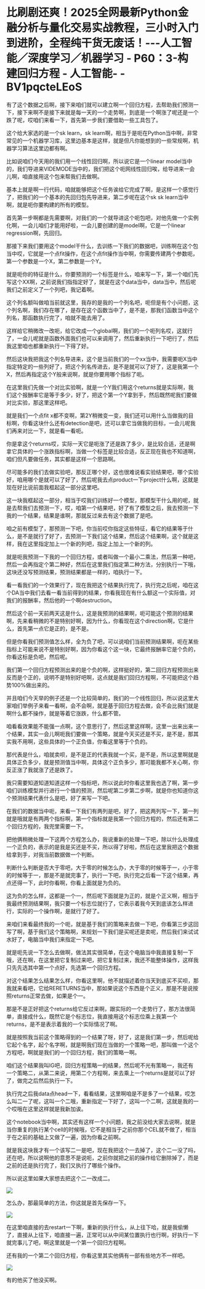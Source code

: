 # 比刷剧还爽！2025全网最新Python金融分析与量化交易实战教程，三小时入门到进阶，全程纯干货无废话！---人工智能／深度学习／机器学习 - P60：3-构建回归方程 - 人工智能- - BV1pqcteLEoS

有了这个数据之后啊，接下来咱们就可以建立啊一个回归方程，去帮助我们预测一下，接下来啊不是接下来就是每一天的一个走势啊，到底是一个啊涨了呢还是一个跌了呢，哎咱们来看一下，首先第一步我们要借助一些工具包了。

这个给大家选的是一个sk learn，sk learn啊，相当于是呃在Python当中啊，非常常见的一个机器学习库，这里边基本是这样，就是但凡你能想到的一些常规啊，机器学习算法这里边都有啊。

比如说咱们今天用的我们用一个线性回归啊，所以说它是一个linear model当中的，我们导进来VIDEMODE当中的，我们把这个呃网线性回归唉，给导进来一会儿啊，咱直接用这个包来帮我们去做啊。

基本上就是啊一行代码，咱就能够把这个任务诶给它完成了啊，是这样一个感觉行了，把我们的一个基本的先回归包先导进来，第二步呢在这个sk sk learn当中啊，就是呃你要构建的所有的模型。

首先第一步啊都是先需要啊，对我们的一个就导进这个呃包吧，对他先做一个实例化啊，一会儿咱们才能用好啦，一会儿要创建的是model啊，它是一个linear regression啊，先回归。

那接下来我们要用这个model干什么，去训练一下我们的数据吧，训练啊在这个包当中哎，它就是一个点fit操作，在这个点fit操作当中啊，你需要传建两个参数呃，第一个参数是一个X，第二参数是一个Y。

就是呃你的特征是什么，你要预测的一个标签是什么，咱来写一下，第一个咱们先写这个XX啊，之前说我们指指定好了，就是在这个data当中，data当中，然后呢我们之前定义了一个列吧，我记着啊。

这个列名额叫做咱当前就这里，我存的是我的一个列名吧，呃但是有个小问题，这个列名啊，我们存在哪了，是存在这个函数当中了，是不是，那我们函数当中这个列名，那函数执行完了，咱就不能去用了。

这样给它稍微改一改呃，给它改成一个global啊，我们的一个呃列名哎，这就行了，一会儿呢就是函数外面我们也可以来调用了，然后重新执行一下吧行了，然后我这里咱也都重新执行一下得了好。

然后这块我把我这个列名导进来，这个是当前我们的一个xx当中，我需要呃X当中指定特定的一些列好了，把这个列名传进去，是不是就可以了好了，这是我第一个X，然后再指定这个Y般来说啊，就是你要用哪个指标了呃。

在这里我们先做一个对比实验啊，就是一个Y我们用这个returns就是实际啊，我们这个报酬率它是等于多少，好了，把这个第一个Y拿到手，然后既然呢我们要做对比实验，那这里这样吧。

就是我们一个点fit x都不变啊，第2Y稍微变一变，我们还可以用什么当做我的目标啊，你看这块什么还有detection是吧，还可以拿它当做我的目标，一会儿呢我们再来对比一下，就是看一看呃。

你是拿这个returns哎，实际一天它是呃涨了还是跌了多少，是比较合适，还是啊拿它具体的一个涨跌指标啊，当做一个标签是比较合适，反正现在我也不知道啊，咱们但凡要做任务，其实都是这样一个思路啊。

尽可能多的我们去做实验吧，那反正哪个好，这也很难说看实验结果吧，哪个实验好，咱用哪个是就可以了好了，然后呢我去点product一下project什么啊，这就是现在好比说前面我框起这一部分这里吧。

这一块我框起这一部分，相当于哎我们训练好一个模型，那模型干什么用的呢，就是去帮我们去预测一下，哎，咱第一个结果吧，好了有了模型之后，我去预测一下我的一个结果，结果是谁啊，那就反过来去有这个数据了是吧。

咱之前有模型了，那预测一下吧，你当前哎你指定这些特征，看它的结果等于什么，是不是就行了好了，去预测一下我们这个结果，然后这个结果啊，这个就是这样，我在这里指定加上一个新的列吧，指定上加上一个新的列。

就是呃我预测一下我的一个回归方程，或者叫做一个最小二乘法，然后第一种吧，然后一会再指定个第二种好，然后在这里我们指定第二种方法，分别执行一下哦，这块还没写预测结果，预测结果都是一样的，咱执行一下。

看一看我们的一个效果行了，现在我把这个结果执行完了，执行完之后呢，咱在这个DA当中我们去看一看当前得到的结果，你看我现在有什么额这一个实际值，对我们的报酬率，然后他的一个啊destruction。

然后这个前一天前两天这是什么，这是我预测的结果啊，呃可能这个预测的结果啊，先来看稍微的不是特别好啊，因为什么，你看现在这个direction啊，它是什么，首先第一点它是正的，是不是。

但是你看我们预测值怎么样，全为负了吧，可以说咱们当前预测结果啊，呃在某些指标上可能来说不是特别好啊，因为你看这个这一块，它最终报酬率它是个负的，你看这标是负吧，然后呢。

我们第一个回归方程预测出来的是个负的啊，这样挺好的，第二回归方程预测出来反而是个正的，说明不是特别好吧啊，这点就是我们回归方程啊，不可能把这个趋势100%做出来的。

并且咱们今天举的例子还是一个比较简单的，我们的一个线性回归，所以说这里大家咱们举例子来看一看啊，会不会啊，就是基于回归方程去做，会不会比我们就是啊什么都不操作，就是等着它涨跌，什么都不管。

咱看看效果能不能强一点啊，这个意思行了，然后这里这样啊，这里一出来出来一个结果，其实一会儿啊呃我们要做一个策略，就是今天买还是不买，是不是，那其实我不用啊，这些具体的一个正负值，你看这里等于个负的。

那代表是什么，咱就卖呗，是不是正的代表我就一个买，是不是，所以这里啊就是具体正负多少，就是预测值当中啊，具体这个正负多少，那可能我都不关心啊，你反正涨了我就涨了还是跌了。

我只需要知道知道知道这样一个指标吧，所以说此时你看这里我也选了啊，第一步咱们训练模型并行进行一个值的预测，然后呢第二步第二步啊，就是你也知道你这个预测结果代表什么是吧，好了来写一下吧。

在我们的数据当中呃，来看一下我们有两列是吧，好了，把这两列写一下，第一列就是哦就是有两两个指标啊，第一个指标就是我第一个回归方程的，然后还有第二个回归方程的，我兜里需要一下。

把他俩稍微处理一下这两个方程怎么办，我说重新的处理一下吧，除以什么处理成一个正负的，表示的是我是买还是不买，所以得了好啦，然后在这里我把这个数据给拿到手，对我当前数据做一个判断。

判断什么判断是否大于零吧，大于零的时候怎么办，大于零的时候等于一，小于零的时候等于一，那是不是就完事了，执行一下吧，执行完之后看一下这个结果，再点还得一下，此时你看啊，你看上面就是为负的。

这为负的怎么样，这都是一个一，然后呢下面就是为正的，就是个正义啊，相当于我最终预测结果啊，我只要一个标志位就行了，它表示着我今天到底该怎么样进行，实际的一个操作啊，是就行了好了。

来咱们来看最终我的一个呃，就是基于我们的策略来去做一下吧，你看第三步这回写了啊，基于我们这个策略啊，来规划一下我们是买呢还是卖呢，然后我们来试试水好了，电脑当中我们来指定一下吧。

就是呃先说一下怎么去做啊，做法其实很简单，在这个电脑当中我直接复制一下哦，还在啊，在这里把它复制过来吧，把它复制过来，我还不能整体操作，这样我只先先选其中第一个点好，先选第一个回归方程。

对这个结果怎么结果怎么样，你看这里啊，他不就描述着你当天到底买不买呗，那我就来看吧，它给RERETURNS当中，那如果说这个东西是个正义，那是不是说按照returns正常去做，如果是个一。

那是不是正好把这个returns给它反过来啊，跟实际的一个走势行了，那方法很简单，直接成什么，既然它是个标志位，我直接用这个标志位乘上我第一个returns，是不是表示着我的一个实际情况了啊。

就是按照我当前这个策略得到的一个结果了呀，好了，这是我们第一步，然后呢给它起个名字，起个名字啊，就是啊我们现在当做的一个策略一吧，那叫做一个这个方程吧，啊就是我们的一个回归方程，我们的策略一啊。

咱们这个结果我叫IG吧，回归方程策略一的结果，然后呢不光有策略一，我还有一个策略二，从第二来说，用第二个方程啊，来去乘上一个returns是就可以了好了，做完之后然后执行一下。

执行完之后我data点head一下，看看结果，这里啊咱是不是多了一个结果，哎怎么叫二一了呢，这叫一个二哦，重新指定一下好了，这叫一个二啊，这就是我的一个哎哦在这里这样就是我新加诶。

这个notebook当中啊，其实还有这样一个小问题，我之前没给大家去说啊，就是当你重复的执行某个cell的时候哦，它不是相当于之前你那个CEL就不做了，相当于在之前的基础上又做了一遍，因为你看之前啊。

就是我这块我才有一个该写二一是吧，现在我把这个一去掉了，这个二一没了吗，还在吧，所以说啊他的意思不是说呃，之前你就把之前的操作给它删除掉了，而是之前的还是执行完了，我们又执行了哪些个操作。

所以说这里如果大家想去把这个二一改成二。

![](img/a0bb95db9981aa7399157e582296a735_1.png)

怎么办，那最简单的方法，你这就是首先保存一下。

![](img/a0bb95db9981aa7399157e582296a735_3.png)

在这里咱直接的去restart一下啊，重新的执行什么，从上往下哈，就是我偷懒了，直接从上往下，咱直接一遍，正常可以从中间某位置执行也行啊，好执行一下就完事儿了吧，啊这里就是一个第一个回归方程啊。

还有我的一个第二个回归方程，你看这里其实他俩有一部有些地方不一样吧。

![](img/a0bb95db9981aa7399157e582296a735_5.png)

有的他买了他没买啊。